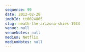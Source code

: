 ```yaml
---
sequence: 99
date: 2012-02-28
imdbId: tt0024805
slug: neath-the-arizona-skies-1934
venue: null
venueNotes: null
medium: Netflix
mediumNotes: null
---
```

